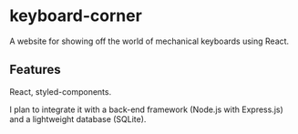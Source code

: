 # keyboard-corner

A website for showing off the world of mechanical keyboards using React.

## Features

React, styled-components.

I plan to integrate it with a back-end framework (Node.js with Express.js) and a lightweight database (SQLite).
